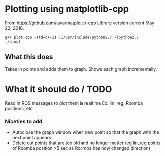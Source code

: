 Plotting using matplotlib-cpp
=============================

From https://github.com/lava/matplotlib-cpp 
Library version current May 22, 2018. 


```
g++ plot.cpp -std=c++11 -I/usr/include/python2.7 -lpython2.7
./a.out
```

## What this does 
Takes in points and adds them to graph. Shows each graph incrementally. 

# What it should do / TODO 
Read in ROS messages to plot them in realtime 
Ex: lin\_reg, Roomba positions, etc 

### Niceties to add
- Autoclose the graph window when new point so that the graph with the next point appears 
- Delete out points that are too old and no longer matter (eg lin\_reg points of Roomba position >5 sec as Roomba has now changed direction)
